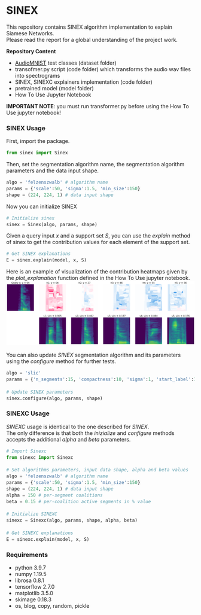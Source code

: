 # SINEX
This repository contains SINEX algorithm implementation to explain Siamese Networks. <br>
Please read the report for a global understanding of the project work.

**Repository Content**
- [AudioMNIST](https://github.com/soerenab/AudioMNIST) test classes (dataset folder)
- transofmer.py script (code folder) which transforms the audio wav files into spectrograms 
- SINEX, SINEXC explainers implementation (code folder)
- pretrained model (model folder)
- How To Use Jupyter Notebook

**IMPORTANT NOTE**: you must run transformer.py before using the How To Use jupyter notebook!  

### SINEX Usage ###
First, import the package.

```python
from sinex import Sinex
```

Then, set the segmentation algorithm name, the segmentation algorithm parameters and the data input shape.

```python
algo = 'felzenszwalb' # algorithm name
params = {'scale':50, 'sigma':1.5, 'min_size':150}
shape = (224, 224, 1) # data input shape
```

Now you can initialize SINEX

```python
# Initialize sinex
sinex = Sinex(algo, params, shape)
```

Given a query input *x* and a support set *S*, you can use the *explain* method of sinex to get the contribution values for each element of the support set.

```python
# Get SINEX explanations
E = sinex.explain(model, x, S)
```

Here is an example of visualization of the contribution heatmaps given by the *plot_explanation* function defined in the How To Use jupyter notebook. 
![](images/sinex.png)

You can also update *SINEX* segmentation algorithm and its parameters using the *configure* method for further tests.

```python
algo = 'slic'
params = {'n_segments':15, 'compactness':10, 'sigma':1, 'start_label':1 }
 
# Update SINEX parameters
sinex.configure(algo, params, shape)
```

### SINEXC Usage ###
*SINEXC* usage is identical to the one described for *SINEX*. <br>
The only difference is that both the *inizialize* and *configure* methods accepts the additional *alpha* and *beta* parameters. 

```python
# Import Sinexc
from sinexc import Sinexc

# Set algorithms parameters, input data shape, alpha and beta values
algo = 'felzenszwalb' # algorithm name
params = {'scale':50, 'sigma':1.5, 'min_size':150}
shape = (224, 224, 1) # data input shape
alpha = 150 # per-segment coalitions
beta = 0.15 # per-coalition active segments in % value

# Initialize SINEXC
sinexc = Sinexc(algo, params, shape, alpha, beta)

# Get SINEXC explanations
E = sinexc.explain(model, x, S)
```

### Requirements ###
- python 3.9.7
- numpy 1.19.5
- librosa 0.8.1
- tensorflow 2.7.0
- matplotlib 3.5.0
- skimage 0.18.3
- os, blog, copy, random, pickle
